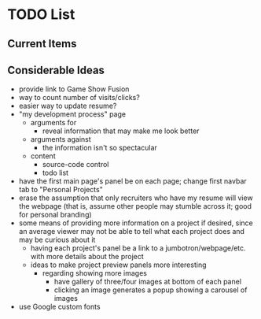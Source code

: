 # TODO List

## Current Items



## Considerable Ideas

- provide link to Game Show Fusion
- way to count number of visits/clicks?
- easier way to update resume?
- "my development process" page
	- arguments for
		- reveal information that may make me look better
	- arguments against
		- the information isn't so spectacular
	- content
		- source-code control
		- todo list
- have the first main page's panel be on each page; change first
navbar tab to "Personal Projects"
- erase the assumption that only recruiters who have my resume
will view the webpage (that is, assume other people may stumble
across it; good for personal branding)
- some means of providing more information on a project if desired,
since an average viewer may not be able to tell what each project does
and may be curious about it
	- having each project's panel be a link to a jumbotron/webpage/etc.
	with more details about the project
	- ideas to make project preview panels more interesting
		- regarding showing more images
			- have gallery of three/four images at bottom of each panel
			- clicking an image generates a popup showing a carousel
			of images
- use Google custom fonts